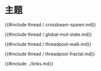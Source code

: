 
# 主题

{{#include thread / crossbeam-spawn.md}}

{{#include thread / global-mut-state.md}}

{{#include thread / threadpool-walk.md}}

{{#include thread / threadpool-fractal.md}}

{{#include ../links.md}}
